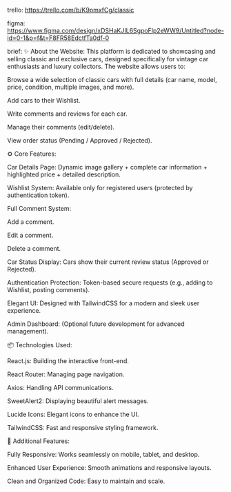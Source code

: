 trello: https://trello.com/b/K9pmxfCg/classic


figma: https://www.figma.com/design/xDSHaKJIL6SgpoFlp2eWW9/Untitled?node-id=0-1&p=f&t=F8FR58EdctfTa0df-0


brief: 
         ✨ About the Website:
This platform is dedicated to showcasing and selling classic and exclusive cars, designed specifically for vintage car enthusiasts and luxury collectors.
The website allows users to:

Browse a wide selection of classic cars with full details (car name, model, price, condition, multiple images, and more).

Add cars to their Wishlist.

Write comments and reviews for each car.

Manage their comments (edit/delete).

View order status (Pending / Approved / Rejected).

⚙️ Core Features:

Car Details Page: Dynamic image gallery + complete car information + highlighted price + detailed description.

Wishlist System: Available only for registered users (protected by authentication token).

Full Comment System:

Add a comment.

Edit a comment.

Delete a comment.

Car Status Display: Cars show their current review status (Approved or Rejected).

Authentication Protection: Token-based secure requests (e.g., adding to Wishlist, posting comments).

Elegant UI: Designed with TailwindCSS for a modern and sleek user experience.

Admin Dashboard: (Optional future development for advanced management).

📦 Technologies Used:

React.js: Building the interactive front-end.

React Router: Managing page navigation.

Axios: Handling API communications.

SweetAlert2: Displaying beautiful alert messages.

Lucide Icons: Elegant icons to enhance the UI.

TailwindCSS: Fast and responsive styling framework.

📌 Additional Features:

Fully Responsive: Works seamlessly on mobile, tablet, and desktop.

Enhanced User Experience: Smooth animations and responsive layouts.

Clean and Organized Code: Easy to maintain and scale.






